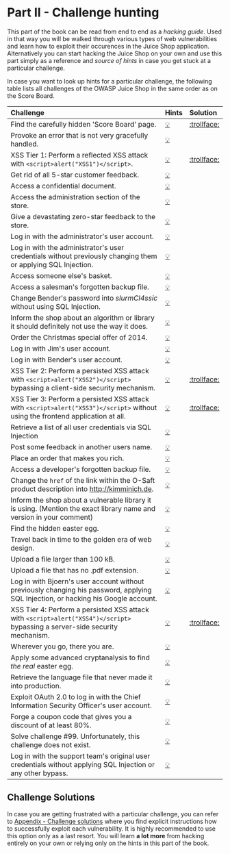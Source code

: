 # Part II - Challenge hunting

This part of the book can be read from end to end as a _hacking guide_.
Used in that way you will be walked through various types of web
vulnerabilities and learn how to exploit their occurences in the Juice
Shop application. Alternatively you can start hacking the Juice Shop on
your own and use this part simply as a reference and _source of hints_
in case you get stuck at a particular challenge.

In case you want to look up hints for a particular challenge, the
following table lists all challenges of the OWASP Juice Shop in the same
order as on the Score Board.

| Challenge                                                                                                                          | Hints                                                                                                                                   | Solution                                                                                                                     |
|:-----------------------------------------------------------------------------------------------------------------------------------|:----------------------------------------------------------------------------------------------------------------------------------------|:-----------------------------------------------------------------------------------------------------------------------------|
| Find the carefully hidden 'Score Board' page.                                                                                      | [ :bulb: ](score-board.md#find-the-carefully-hidden-score-board-page)                                                                   | [ :trollface: ](/appendix/README.md#find-the-carefully-hidden-score-board-page)                                              |
| Provoke an error that is not very gracefully handled.                                                                              | [ :bulb: ](leakage.md#provoke-an-error-that-is-not-very-gracefully-handled)                                                             |                                                                                                                              |
| XSS Tier 1: Perform a reflected XSS attack with `<script>alert("XSS1")</script>`.                                                  | [ :bulb: ](xss.md#xss-tier-1-perform-a-reflected-xss-attack)                                                                            | [ :trollface: ](/appendix/README.md#xss-tier-1-perform-a-reflected-xss-attack)                                               |
| Get rid of all 5-star customer feedback.                                                                                           | [ :bulb: ](privilege-escalation.md#get-rid-of-all-5-star-customer-feedback)                                                             |                                                                                                                              |
| Access a confidential document.                                                                                                    | [ :bulb: ](forgotten-content.md#access-a-confidential-document)                                                                         |                                                                                                                              |
| Access the administration section of the store.                                                                                    | [ :bulb: ](privilege-escalation.md#access-the-administration-section-of-the-store)                                                      |                                                                                                                              |
| Give a devastating zero-star feedback to the store.                                                                                | [ :bulb: ](validation.md#give-a-devastating-zero-star-feedback-to-the-store)                                                            |                                                                                                                              |
| Log in with the administrator's user account.                                                                                      | [ :bulb: ](sqli.md#log-in-with-the-administrators-user-account)                                                                         |                                                                                                                              |
| Log in with the administrator's user credentials without previously changing them or applying SQL Injection.                       | [ :bulb: ](weak-security.md#log-in-with-the-administrators-user-credentials-without-previously-changing-them-or-applying-sql-injection) |                                                                                                                              |
| Access someone else's basket.                                                                                                      | [ :bulb: ](privilege-escalation.md#access-someone-elses-basket)                                                                         |                                                                                                                              |
| Access a salesman's forgotten backup file.                                                                                         | [ :bulb: ](forgotten-content.md#access-a-salesmans-forgotten-backup-file)                                                               |                                                                                                                              |
| Change Bender's password into _slurmCl4ssic_ without using SQL Injection.                                                          | [ :bulb: ](csrf.md#change-benders-password-into-_slurmcl4ssic_-without-using-sql-injection)                                             |                                                                                                                              |
| Inform the shop about an algorithm or library it should definitely not use the way it does.                                        | [ :bulb: ](crypto.md#inform-the-shop-about-an-algorithm-or-library-it-should-definitely-not-use-the-way-it-does)                        |                                                                                                                              |
| Order the Christmas special offer of 2014.                                                                                         | [ :bulb: ](sqli.md#order-the-christmas-special-offer-of-2014)                                                                           |                                                                                                                              |
| Log in with Jim's user account.                                                                                                    | [ :bulb: ](sqli.md#log-in-with-jims-user-account)                                                                                       |                                                                                                                              |
| Log in with Bender's user account.                                                                                                 | [ :bulb: ](sqli.md#log-in-with-benders-user-account)                                                                                    |                                                                                                                              |
| XSS Tier 2: Perform a persisted XSS attack with `<script>alert("XSS2")</script>` bypassing a client-side security mechanism.       | [ :bulb: ](xss.md#xss-tier-2-perform-a-persisted-xss-attack-bypassing-a-client-side-security-mechanism)                                 | [ :trollface: ](/appendix/README.md#xss-tier-2-perform-a-persisted-xss-attack-bypassing-a-client-side-security-mechanism)    |
| XSS Tier 3: Perform a persisted XSS attack with `<script>alert("XSS3")</script>` without using the frontend application at all.    | [ :bulb: ](xss.md#xss-tier-3-perform-a-persisted-xss-attack-without-using-the-frontend-application-at-all)                              | [ :trollface: ](/appendix/README.md#xss-tier-3-perform-a-persisted-xss-attack-without-using-the-frontend-application-at-all) |
| Retrieve a list of all user credentials via SQL Injection                                                                          | [ :bulb: ](sqli.md#retrieve-a-list-of-all-user-credentials-via-sql-injection)                                                           |                                                                                                                              |
| Post some feedback in another users name.                                                                                          | [ :bulb: ](privilege-escalation.md#post-some-feedback-in-another-users-name)                                                            |                                                                                                                              |
| Place an order that makes you rich.                                                                                                | [ :bulb: ](validation.md#place-an-order-that-makes-you-rich)                                                                            |                                                                                                                              |
| Access a developer's forgotten backup file.                                                                                        | [ :bulb: ](forgotten-content.md#access-a-developers-forgotten-backup-file)                                                              |                                                                                                                              |
| Change the `href` of the link within the O-Saft product description into http://kimminich.de.                                      | [ :bulb: ](privilege-escalation.md#change-the-href-of-the-link-within-the-o-saft-product-description)                                   |                                                                                                                              |
| Inform the shop about a vulnerable library it is using. (Mention the exact library name and version in your comment)               | [ :bulb: ](crypto.md#inform-the-shop-about-a-vulnerable-library-it-is-using)                                                            |                                                                                                                              |
| Find the hidden easter egg.                                                                                                        | [ :bulb: ](forgotten-content.md#find-the-hidden-easter-egg)                                                                             |                                                                                                                              |
| Travel back in time to the golden era of web design.                                                                               | [ :bulb: ](forgotten-content.md#travel-back-in-time-to-the-golden-era-of-web-design)                                                    |                                                                                                                              |
| Upload a file larger than 100 kB.                                                                                                  | [ :bulb: ](validation.md#upload-a-file-larger-than-100-kb)                                                                              |                                                                                                                              |
| Upload a file that has no .pdf extension.                                                                                          | [ :bulb: ](validation.md#upload-a-file-that-has-no-pdf-extension)                                                                       |                                                                                                                              |
| Log in with Bjoern's user account without previously changing his password, applying SQL Injection, or hacking his Google account. | [ :bulb: ](weak-security.md#log-in-with-bjoerns-user-account)                                                                           |                                                                                                                              |
| XSS Tier 4: Perform a persisted XSS attack with `<script>alert("XSS4")</script>` bypassing a server-side security mechanism.       | [ :bulb: ](xss.md#xss-tier-4-perform-a-persisted-xss-attack-bypassing-a-server-side-security-mechanism)                                 | [ :trollface: ](/appendix/README.md#xss-tier-4-perform-a-persisted-xss-attack-bypassing-a-server-side-security-mechanism)    |
| Wherever you go, there you are.                                                                                                    | [ :bulb: ](weak-security.md#wherever-you-go-there-you-are)                                                                              |                                                                                                                              |
| Apply some advanced cryptanalysis to find _the real_ easter egg.                                                                   | [ :bulb: ](forgotten-content.md#find-the-hidden-easter-egg)                                                                             |                                                                                                                              |
| Retrieve the language file that never made it into production.                                                                     | [ :bulb: ](forgotten-content.md#retrieve-the-language-file-that-never-made-it-into-production)                                          |                                                                                                                              |
| Exploit OAuth 2.0 to log in with the Chief Information Security Officer's user account.                                            | [ :bulb: ](weak-security.md#exploit-oauth-20-to-log-in-with-the-cisos-user-account)                                                     |                                                                                                                              |
| Forge a coupon code that gives you a discount of at least 80%.                                                                     | [ :bulb: ](crypto.md#forge-a-coupon-code-that-gives-you-a-discount-of-at-least-80)                                                      |                                                                                                                              |
| Solve challenge #99. Unfortunately, this challenge does not exist.                                                                 | [ :bulb: ](crypto.md#solve-challenge-99)                                                                                                |                                                                                                                              |
| Log in with the support team's original user credentials without applying SQL Injection or any other bypass.                       | [ :bulb: ](weak-security.md#log-in-with-the-support-teams-original-user-credentials)                                                    |                                                                                                                              |

## Challenge Solutions

In case you are getting frustrated with a particular challenge, you can
refer to [Appendix - Challenge solutions](/appendix/README.md) where you
find explicit instructions how to successfully exploit each
vulnerability. It is highly recommended to use this option only as a
last resort. You will learn __a lot more__ from hacking entirely on your
own or relying only on the hints in this part of the book.
